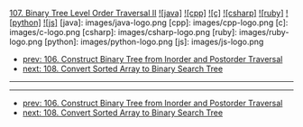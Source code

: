 [107. Binary Tree Level Order Traversal II](https://leetcode.com/problems/binary-tree-level-order-traversal-ii/)
[![java]](https://github.com/leetcode-study-group/leetcode-java-solutions/blob/master/107-binary-tree-level-order-traversal-ii.md)
[![cpp]](https://github.com/leetcode-study-group/leetcode-cpp-solutions/blob/master/107-binary-tree-level-order-traversal-ii.md)
[![c]](https://github.com/leetcode-study-group/leetcode-c-solutions/blob/master/107-binary-tree-level-order-traversal-ii.md)
[![csharp]](https://github.com/leetcode-study-group/leetcode-csharp-solutions/blob/master/107-binary-tree-level-order-traversal-ii.md)
[![ruby]](https://github.com/leetcode-study-group/leetcode-ruby-solutions/blob/master/107-binary-tree-level-order-traversal-ii.md)
[![python]](https://github.com/leetcode-study-group/leetcode-python-solutions/blob/master/107-binary-tree-level-order-traversal-ii.md)
[![js]](https://github.com/leetcode-study-group/leetcode-js-solutions/blob/master/107-binary-tree-level-order-traversal-ii.md)
[java]: images/java-logo.png
[cpp]: images/cpp-logo.png
[c]: images/c-logo.png
[csharp]: images/csharp-logo.png
[ruby]: images/ruby-logo.png
[python]: images/python-logo.png
[js]: images/js-logo.png

- [prev: 106. Construct Binary Tree from Inorder and Postorder Traversal](106-construct-binary-tree-from-inorder-and-postorder-traversal.md)
- [next: 108. Convert Sorted Array to Binary Search Tree](108-convert-sorted-array-to-binary-search-tree.md)

---


---

- [prev: 106. Construct Binary Tree from Inorder and Postorder Traversal](106-construct-binary-tree-from-inorder-and-postorder-traversal.md)
- [next: 108. Convert Sorted Array to Binary Search Tree](108-convert-sorted-array-to-binary-search-tree.md)
